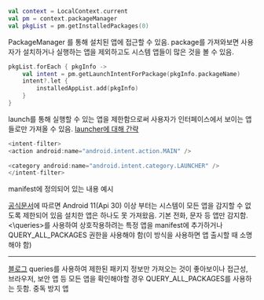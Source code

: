 ```kotlin
val context = LocalContext.current  
val pm = context.packageManager  
val pkgList = pm.getInstalledPackages(0)
```
PackageManager 를 통해 설치된 앱에 접근할 수 있음.
package를 가져와보면 사용자가 설치하거나 실행하는 앱을 제외하고도 시스템 앱들이 많은 것을 볼 수 있음.


```kotlin
pkgList.forEach { pkgInfo ->
	val intent = pm.getLaunchIntentForPackage(pkgInfo.packageName)
	intent?.let {
		installedAppList.add(pkgInfo)
	}
}
```
launch를 통해 실행할 수 있는 앱을 제한함으로써 사용자가 인터페이스에서 보이는 앱들로만 가져올 수 있음.
[launcher에 대해 간략](https://meetup.nhncloud.com/posts/304)

```kotlin
<intent-filter>  
<action android:name="android.intent.action.MAIN" />  
  
<category android:name="android.intent.category.LAUNCHER" />  
</intent-filter>
```
manifest에 정의되어 있는 내용 예시


[공식문서](https://developer.android.com/training/package-visibility?hl=ko)에 따르면 Android 11(Api 30) 이상 부터는 시스템이 모든 앱을 감지할 수 없도록 제한되어 있음
설치한 앱은 하나도 못 가져왔음. 기본 전화, 문자 등 앱만 감지함. 
<\queries>를 사용하여 상호작용하려는 특정 앱을 manifest에 추가하거나
QUERY_ALL_PACKAGES 권한을 사용해야 함(이 방식을 사용하면 앱 출시할 때 소명해야 함)


- - -
[블로그](https://tech.buzzvil.com/blog/tech-blog-package-visibility-in-android-11/)
queries를 사용하여 제한된 패키지 정보만 가져오는 것이 좋아보이나
접근성, 브라우저, 보안 앱 등 모든 앱을 확인해야할 경우 QUERY_ALL_PACKAGES를 사용하는 듯함.
중독 방지 앱 